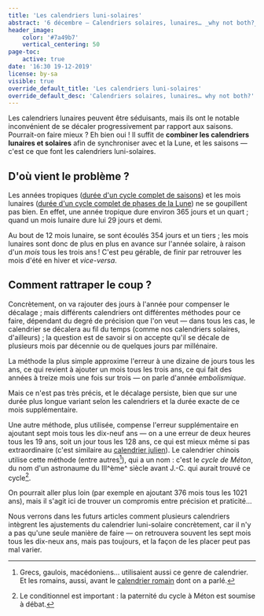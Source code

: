 ```yaml
---
title: 'Les calendriers luni-solaires'
abstract: '6 décembre — Calendriers solaires, lunaires… _why not both?_'
header_image:
    color: '#7a49b7'
    vertical_centering: 50
page-toc:
    active: true
date: '16:30 19-12-2019'
license: by-sa
visible: true
override_default_title: 'Les calendriers luni-solaires'
override_default_desc: 'Calendriers solaires, lunaires… why not both?'
---
```


Les calendriers lunaires peuvent être séduisants, mais ils ont le notable inconvénient de se décaler progressivement par rapport aux saisons. Pourrait-on faire mieux ? Eh bien oui ! Il suffit de **combiner les calendriers lunaires et solaires** afin de synchroniser avec et la Lune, et les saisons — c'est ce que font les calendriers luni-solaires.

## D'où vient le problème ?

Les années tropiques ([durée d'un cycle complet de saisons](../04-calendriers-solaires)) et les mois lunaires ([durée d'un cycle complet de phases de la Lune](../05-calendriers-lunaires)) ne se goupillent pas bien. En effet, une année tropique dure environ 365 jours et un quart ; quand un mois lunaire dure lui 29 jours et demi.

Au bout de 12 mois lunaire, se sont écoulés 354 jours et un tiers ; les mois lunaires sont donc de plus en plus en avance sur l'année solaire, à raison d'un _mois_ tous les trois ans ! C'est peu gérable, de finir par retrouver les mois d'été en hiver et _vice-versa_.

## Comment rattraper le coup ?

Concrètement, on va rajouter des jours à l'année pour compenser le décalage ; mais différents calendriers ont différentes méthodes pour ce faire, dépendant du degré de précision que l'on veut — dans tous les cas, le calendrier se décalera au fil du temps (comme nos calendriers solaires, d'ailleurs) ; la question est de savoir si on accepte qu'il se décale de plusieurs mois par décennie ou de quelques jours par millénaire.

La méthode la plus simple approxime l'erreur à une dizaine de jours tous les ans, ce qui revient à ajouter un mois tous les trois ans, ce qui fait des années à treize mois une fois sur trois — on parle d'année *embolismique*.

Mais ce n'est pas très précis, et le décalage persiste, bien que sur une durée plus longue variant selon les calendriers et la durée exacte de ce mois supplémentaire.

Une autre méthode, plus utilisée, compense l'erreur supplémentaire en ajoutant sept mois tous les dix-neuf ans — on a une erreur de deux heures tous les 19 ans, soit un jour tous les 128 ans, ce qui est mieux même si pas extraordinaire (c'est similaire au [calendrier julien](../02-julien)). Le calendrier chinois utilise cette méthode (entre autres[^calendriers-luni-soaires]), qui a un nom : c'est le *cycle de Méton*, du nom d'un astronaume du III^ème^ siècle avant J.-C. qui aurait trouvé ce cycle[^meton].

On pourrait aller plus loin (par exemple en ajoutant 376 mois tous les 1021 ans), mais il s'agit ici de trouver un compromis entre précision et praticité…

Nous verrons dans les futurs articles comment plusieurs calendriers intègrent les ajustements du calendrier luni-solaire concrètement, car il n'y a pas qu'une seule manière de faire — on retrouvera souvent les sept mois tous les dix-neux ans, mais pas toujours, et la façon de les placer peut pas mal varier.

[^meton]: Le conditionnel est important : la paternité du cycle à Méton est soumise à débat.
[^calendriers-luni-soaires]: Grecs, gaulois, macédoniens… utilisaient aussi ce genre de calendrier. Et les romains, aussi, avant le [calendrier romain](../01-romain) dont on a parlé.